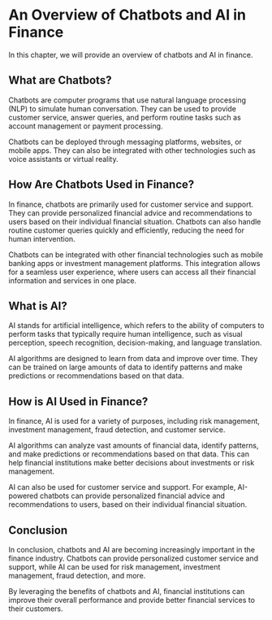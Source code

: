An Overview of Chatbots and AI in Finance
================================================================================

In this chapter, we will provide an overview of chatbots and AI in finance.

What are Chatbots?
------------------

Chatbots are computer programs that use natural language processing (NLP) to simulate human conversation. They can be used to provide customer service, answer queries, and perform routine tasks such as account management or payment processing.

Chatbots can be deployed through messaging platforms, websites, or mobile apps. They can also be integrated with other technologies such as voice assistants or virtual reality.

How Are Chatbots Used in Finance?
---------------------------------

In finance, chatbots are primarily used for customer service and support. They can provide personalized financial advice and recommendations to users based on their individual financial situation. Chatbots can also handle routine customer queries quickly and efficiently, reducing the need for human intervention.

Chatbots can be integrated with other financial technologies such as mobile banking apps or investment management platforms. This integration allows for a seamless user experience, where users can access all their financial information and services in one place.

What is AI?
-----------

AI stands for artificial intelligence, which refers to the ability of computers to perform tasks that typically require human intelligence, such as visual perception, speech recognition, decision-making, and language translation.

AI algorithms are designed to learn from data and improve over time. They can be trained on large amounts of data to identify patterns and make predictions or recommendations based on that data.

How is AI Used in Finance?
--------------------------

In finance, AI is used for a variety of purposes, including risk management, investment management, fraud detection, and customer service.

AI algorithms can analyze vast amounts of financial data, identify patterns, and make predictions or recommendations based on that data. This can help financial institutions make better decisions about investments or risk management.

AI can also be used for customer service and support. For example, AI-powered chatbots can provide personalized financial advice and recommendations to users, based on their individual financial situation.

Conclusion
----------

In conclusion, chatbots and AI are becoming increasingly important in the finance industry. Chatbots can provide personalized customer service and support, while AI can be used for risk management, investment management, fraud detection, and more.

By leveraging the benefits of chatbots and AI, financial institutions can improve their overall performance and provide better financial services to their customers.
